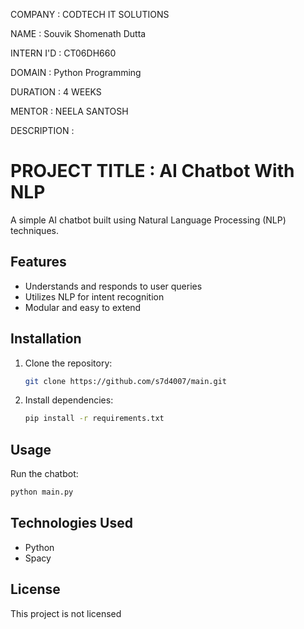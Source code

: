 COMPANY : CODTECH IT SOLUTIONS

NAME : Souvik Shomenath Dutta

INTERN I'D : CT06DH660

DOMAIN : Python Programming

DURATION : 4 WEEKS

MENTOR : NEELA SANTOSH

DESCRIPTION : 

# PROJECT TITLE : AI Chatbot With NLP

A simple AI chatbot built using Natural Language Processing (NLP) techniques.

## Features

- Understands and responds to user queries
- Utilizes NLP for intent recognition
- Modular and easy to extend

## Installation

1. Clone the repository:
    ```bash
    git clone https://github.com/s7d4007/main.git
    ```
2. Install dependencies:
    ```bash
    pip install -r requirements.txt
    ```

## Usage

Run the chatbot:
```bash
python main.py
```

## Technologies Used

- Python
- Spacy

## License

This project is not licensed 
